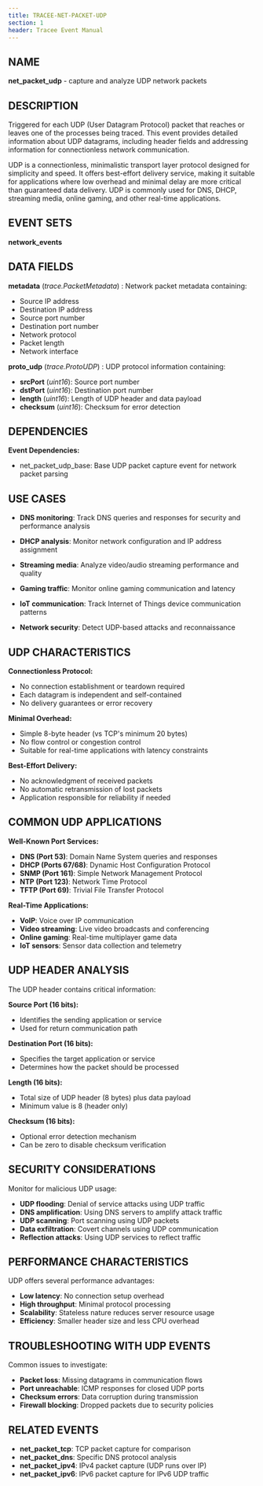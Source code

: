 ```yaml
---
title: TRACEE-NET-PACKET-UDP
section: 1
header: Tracee Event Manual
---
```


## NAME

**net_packet_udp** - capture and analyze UDP network packets

## DESCRIPTION

Triggered for each UDP (User Datagram Protocol) packet that reaches or leaves one of the processes being traced. This event provides detailed information about UDP datagrams, including header fields and addressing information for connectionless network communication.

UDP is a connectionless, minimalistic transport layer protocol designed for simplicity and speed. It offers best-effort delivery service, making it suitable for applications where low overhead and minimal delay are more critical than guaranteed data delivery. UDP is commonly used for DNS, DHCP, streaming media, online gaming, and other real-time applications.

## EVENT SETS

**network_events**

## DATA FIELDS

**metadata** (*trace.PacketMetadata*)
: Network packet metadata containing:
  - Source IP address
  - Destination IP address
  - Source port number
  - Destination port number
  - Network protocol
  - Packet length
  - Network interface

**proto_udp** (*trace.ProtoUDP*)
: UDP protocol information containing:
  - **srcPort** (*uint16*): Source port number
  - **dstPort** (*uint16*): Destination port number
  - **length** (*uint16*): Length of UDP header and data payload
  - **checksum** (*uint16*): Checksum for error detection

## DEPENDENCIES

**Event Dependencies:**

- net_packet_udp_base: Base UDP packet capture event for network packet parsing

## USE CASES

- **DNS monitoring**: Track DNS queries and responses for security and performance analysis

- **DHCP analysis**: Monitor network configuration and IP address assignment

- **Streaming media**: Analyze video/audio streaming performance and quality

- **Gaming traffic**: Monitor online gaming communication and latency

- **IoT communication**: Track Internet of Things device communication patterns

- **Network security**: Detect UDP-based attacks and reconnaissance

## UDP CHARACTERISTICS

**Connectionless Protocol:**
- No connection establishment or teardown required
- Each datagram is independent and self-contained
- No delivery guarantees or error recovery

**Minimal Overhead:**
- Simple 8-byte header (vs TCP's minimum 20 bytes)
- No flow control or congestion control
- Suitable for real-time applications with latency constraints

**Best-Effort Delivery:**
- No acknowledgment of received packets
- No automatic retransmission of lost packets
- Application responsible for reliability if needed

## COMMON UDP APPLICATIONS

**Well-Known Port Services:**
- **DNS (Port 53)**: Domain Name System queries and responses
- **DHCP (Ports 67/68)**: Dynamic Host Configuration Protocol
- **SNMP (Port 161)**: Simple Network Management Protocol
- **NTP (Port 123)**: Network Time Protocol
- **TFTP (Port 69)**: Trivial File Transfer Protocol

**Real-Time Applications:**
- **VoIP**: Voice over IP communication
- **Video streaming**: Live video broadcasts and conferencing
- **Online gaming**: Real-time multiplayer game data
- **IoT sensors**: Sensor data collection and telemetry

## UDP HEADER ANALYSIS

The UDP header contains critical information:

**Source Port (16 bits):**
- Identifies the sending application or service
- Used for return communication path

**Destination Port (16 bits):**
- Specifies the target application or service
- Determines how the packet should be processed

**Length (16 bits):**
- Total size of UDP header (8 bytes) plus data payload
- Minimum value is 8 (header only)

**Checksum (16 bits):**
- Optional error detection mechanism
- Can be zero to disable checksum verification

## SECURITY CONSIDERATIONS

Monitor for malicious UDP usage:

- **UDP flooding**: Denial of service attacks using UDP traffic
- **DNS amplification**: Using DNS servers to amplify attack traffic
- **UDP scanning**: Port scanning using UDP packets
- **Data exfiltration**: Covert channels using UDP communication
- **Reflection attacks**: Using UDP services to reflect traffic

## PERFORMANCE CHARACTERISTICS

UDP offers several performance advantages:

- **Low latency**: No connection setup overhead
- **High throughput**: Minimal protocol processing
- **Scalability**: Stateless nature reduces server resource usage
- **Efficiency**: Smaller header size and less CPU overhead

## TROUBLESHOOTING WITH UDP EVENTS

Common issues to investigate:

- **Packet loss**: Missing datagrams in communication flows
- **Port unreachable**: ICMP responses for closed UDP ports
- **Checksum errors**: Data corruption during transmission
- **Firewall blocking**: Dropped packets due to security policies

## RELATED EVENTS

- **net_packet_tcp**: TCP packet capture for comparison
- **net_packet_dns**: Specific DNS protocol analysis
- **net_packet_ipv4**: IPv4 packet capture (UDP runs over IP)
- **net_packet_ipv6**: IPv6 packet capture for IPv6 UDP traffic